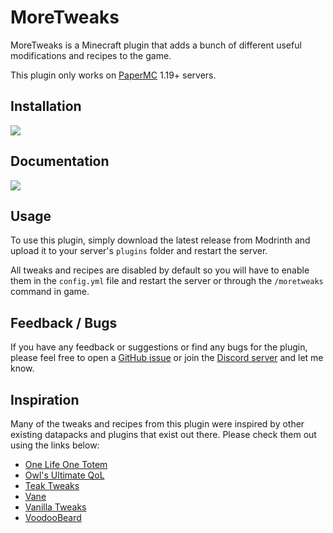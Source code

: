 # MoreTweaks
MoreTweaks is a Minecraft plugin that adds a bunch of different useful modifications and recipes to the game.

This plugin only works on [PaperMC](https://papermc.io/software/paper) 1.19+ servers.

## Installation
[<img src="https://cdn.jsdelivr.net/npm/@intergrav/devins-badges@3/assets/cozy/available/modrinth_vector.svg">](https://modrinth.com/plugin/moretweaks)

## Documentation
[<img src="https://cdn.jsdelivr.net/npm/@intergrav/devins-badges@3/assets/cozy/documentation/gitbook_vector.svg">](https://moretweaks.tarna.dev)

## Usage
To use this plugin, simply download the latest release from Modrinth and upload it to your server's `plugins` folder and restart the server.

All tweaks and recipes are disabled by default so you will have to enable them in the `config.yml` file and restart the server or through the `/moretweaks` command in game.

## Feedback / Bugs
If you have any feedback or suggestions or find any bugs for the plugin, please feel free to open a [GitHub issue](https://github.com/tarna/MoreTweaks/issues) or join the [Discord server](https://discord.gg/SScnNymExa) and let me know.

## Inspiration
Many of the tweaks and recipes from this plugin were inspired by other existing datapacks and plugins that exist out there. Please check them out using the links below:
- [One Life One Totem](https://modrinth.com/plugin/one-life-one-totem)
- [Owl's Ultimate QoL](https://modrinth.com/datapack/owls-ultimate-qol)
- [Teak Tweaks](https://modrinth.com/plugin/teaks-tweaks)
- [Vane](https://oddlama.github.io/vane)
- [Vanilla Tweaks](https://vanillatweaks.net)
- [VoodooBeard](https://mc.voodoobeard.com)